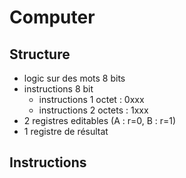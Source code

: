 # Computer

## Structure

- logic sur des mots 8 bits
- instructions 8 bit
  - instructions 1 octet : 0xxx
  - instructions 2 octets : 1xxx
- 2 registres editables (A : r=0, B : r=1)
- 1 registre de résultat

## Instructions

